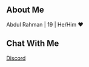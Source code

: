 ## About Me

Abdul Rahman | 19 | He/Him ❤

## Chat With Me

[Discord](https://discord.com/users/737553088218529813)
